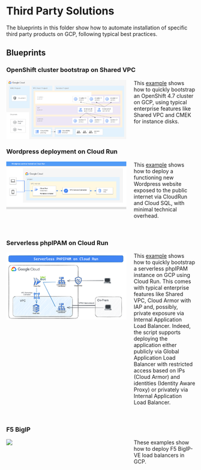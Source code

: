 # Third Party Solutions

The blueprints in this folder show how to automate installation of specific third party products on GCP, following typical best practices.

## Blueprints

### OpenShift cluster bootstrap on Shared VPC

<a href="./openshift/" title="HubOpenShift bootstrap example"><img src="./openshift/diagram.png" align="left" width="320px"></a> <p style="margin-left: 340px"> This [example](./openshift/) shows how to quickly bootstrap an OpenShift 4.7 cluster on GCP, using typical enterprise features like Shared VPC and CMEK for instance disks. </p>

<br clear="left">

### Wordpress deployment on Cloud Run

<a href="./wordpress/cloudrun/" title="Wordpress deployment on Cloud Run"><img src="./wordpress/cloudrun/images/architecture.png" align="left" width="320px"></a> <p style="margin-left: 340px"> This [example](./wordpress/cloudrun/) shows how to deploy a functioning new Wordpress website exposed to the public internet via CloudRun and Cloud SQL, with minimal technical overhead. </p>

<br clear="left">

### Serverless phpIPAM on Cloud Run

<a href="./phpipam/" title="phpIPAM bootstrap example"><img src="./phpipam/images/phpipam.png" align="left" width="320px"></a> <p style="margin-left: 340px">This [example](./phpipam/) shows how to quickly bootstrap a serverless phpIPAM instance on GCP using Cloud Run. This comes with typical enterprise features like Shared VPC, Cloud Armor with IAP and, possibly, private exposure via Internal Application Load Balancer. Indeed, the script supports deploying the application either publicly via Global Application Load Balancer with restricted access based on IPs (Cloud Armor) and identities (Identity Aware Proxy) or privately via Internal Application Load Balancer.</p>

<br clear="left">

### F5 BigIP

<a href="./f5-bigip/" title="F5 BigIP"><img src="./phpipam/diagram.png" align="left" width="320px"></a> <p style="margin-left: 340px">These examples show how to deploy F5 BigIP-VE load balancers in GCP.</p>

<br clear="left">